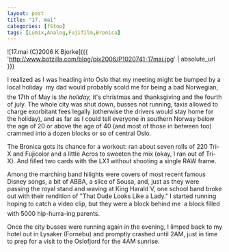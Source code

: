 ```yaml
---
layout: post
title: "17. mai"
categories: [fStop]
tags: [Lumix,Analog,Fujifilm,Bronica]
---
```



![17.mai (C)2006 K Bjorke]({{ 'http://www.botzilla.com/blog/pix2006/P1020741-17mai.jpg' | absolute_url }})


I realized as I was heading into Oslo that my meeting might be bumped by a local holiday &#151; my dad would probably scold me for being a bad Norwegian, the 17th of May is <i>the holiday,</i> it's christmas and thanksgiving and the fourth of july. The whole city was shut down, busses not running, taxis allowed to charge exorbitant fees legally (otherwise the drivers would stay home for the holiday), and as far as I could tell everyone in southern Norway below the age of 20 or above the age of 40 (and most of those in between too)  crammed into a dozen blocks or so of central Oslo.

The Bronica gots its chance for a workout: ran about seven rolls of 220 Tri-X and Fujicolor and a little Acros to sweeten the mix (okay, I ran out of Tri-X). And filled two cards with the LX1 without shooting a single RAW frame.

Among the marching band hilights were covers of most recent famous Disney songs, a bit of ABBA, a slice of Sousa, and, just as they were passing the royal stand and waving at King Harald V, one school band broke out with their rendition of "That Dude Looks Like a Lady." I started running hoping to catch a video clip, but they were a block behind me &#151; a block filled with 5000 hip-hurra-ing parents.

Once the city busses were running again in the evening, I limped back to my hotel out in Lysaker (Fornebu) and promptly crashed until 2AM, just in time to prep for a visit to the Oslofjord for the 4AM sunrise.

